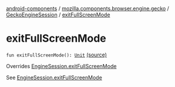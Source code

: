 [android-components](../../index.md) / [mozilla.components.browser.engine.gecko](../index.md) / [GeckoEngineSession](index.md) / [exitFullScreenMode](./exit-full-screen-mode.md)

# exitFullScreenMode

`fun exitFullScreenMode(): `[`Unit`](https://kotlinlang.org/api/latest/jvm/stdlib/kotlin/-unit/index.html) [(source)](https://github.com/mozilla-mobile/android-components/blob/master/components/browser/engine-gecko-beta/src/main/java/mozilla/components/browser/engine/gecko/GeckoEngineSession.kt#L293)

Overrides [EngineSession.exitFullScreenMode](../../mozilla.components.concept.engine/-engine-session/exit-full-screen-mode.md)

See [EngineSession.exitFullScreenMode](../../mozilla.components.concept.engine/-engine-session/exit-full-screen-mode.md)


